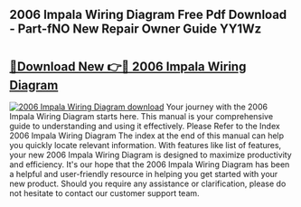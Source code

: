 ## 2006 Impala Wiring Diagram Free Pdf Download - Part-fNO New Repair Owner Guide YY1Wz

# <h2><a href="http://dfqu73v.blite.top/?on=2006+Impala+Wiring+Diagram">🔗Download New 👉🔴 2006 Impala Wiring Diagram</a></h2>

[![2006 Impala Wiring Diagram download](https://i.imgur.com/lujVjoI.png)](http://dfqu73v.blite.top/?on=2006+Impala+Wiring+Diagram)
Your journey with the 2006 Impala Wiring Diagram starts here. This manual is your comprehensive guide to understanding and using it effectively. Please Refer to the Index 2006 Impala Wiring Diagram The index at the end of this manual can help you quickly locate relevant information. With features like list of features, your new 2006 Impala Wiring Diagram is designed to maximize productivity and efficiency. It's our hope that the 2006 Impala Wiring Diagram has been a helpful and user-friendly resource in helping you get started with your new product. Should you require any assistance or clarification, please do not hesitate to contact our customer support team.
